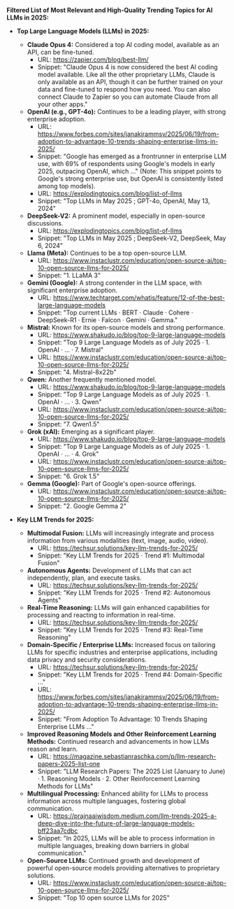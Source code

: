 **Filtered List of Most Relevant and High-Quality Trending Topics for AI LLMs in 2025:**

*   **Top Large Language Models (LLMs) in 2025:**
    *   **Claude Opus 4:** Considered a top AI coding model, available as an API, can be fine-tuned.
        *   URL: https://zapier.com/blog/best-llm/
        *   Snippet: "Claude Opus 4 is now considered the best AI coding model available. Like all the other proprietary LLMs, Claude is only available as an API, though it can be further trained on your data and fine-tuned to respond how you need. You can also connect Claude to Zapier so you can automate Claude from all your other apps."
    *   **OpenAI (e.g., GPT-4o):** Continues to be a leading player, with strong enterprise adoption.
        *   URL: https://www.forbes.com/sites/janakirammsv/2025/06/19/from-adoption-to-advantage-10-trends-shaping-enterprise-llms-in-2025/
        *   Snippet: "Google has emerged as a frontrunner in enterprise LLM use, with 69% of respondents using Google's models in early 2025, outpacing OpenAI, which ..." (Note: This snippet points to Google's strong enterprise use, but OpenAI is consistently listed among top models).
        *   URL: https://explodingtopics.com/blog/list-of-llms
        *   Snippet: "Top LLMs in May 2025 ; GPT-4o, OpenAI, May 13, 2024"
    *   **DeepSeek-V2:** A prominent model, especially in open-source discussions.
        *   URL: https://explodingtopics.com/blog/list-of-llms
        *   Snippet: "Top LLMs in May 2025 ; DeepSeek-V2, DeepSeek, May 6, 2024"
    *   **Llama (Meta):** Continues to be a top open-source LLM.
        *   URL: https://www.instaclustr.com/education/open-source-ai/top-10-open-source-llms-for-2025/
        *   Snippet: "1. LLaMA 3"
    *   **Gemini (Google):** A strong contender in the LLM space, with significant enterprise adoption.
        *   URL: https://www.techtarget.com/whatis/feature/12-of-the-best-large-language-models
        *   Snippet: "Top current LLMs · BERT · Claude · Cohere · DeepSeek-R1 · Ernie · Falcon · Gemini · Gemma."
    *   **Mistral:** Known for its open-source models and strong performance.
        *   URL: https://www.shakudo.io/blog/top-9-large-language-models
        *   Snippet: "Top 9 Large Language Models as of July 2025 · 1. OpenAI · ... · 7. Mistral"
        *   URL: https://www.instaclustr.com/education/open-source-ai/top-10-open-source-llms-for-2025/
        *   Snippet: "4. Mistral-8x22b"
    *   **Qwen:** Another frequently mentioned model.
        *   URL: https://www.shakudo.io/blog/top-9-large-language-models
        *   Snippet: "Top 9 Large Language Models as of July 2025 · 1. OpenAI · ... · 3. Qwen"
        *   URL: https://www.instaclustr.com/education/open-source-ai/top-10-open-source-llms-for-2025/
        *   Snippet: "7. Qwen1.5"
    *   **Grok (xAI):** Emerging as a significant player.
        *   URL: https://www.shakudo.io/blog/top-9-large-language-models
        *   Snippet: "Top 9 Large Language Models as of July 2025 · 1. OpenAI · ... · 4. Grok"
        *   URL: https://www.instaclustr.com/education/open-source-ai/top-10-open-source-llms-for-2025/
        *   Snippet: "6. Grok 1.5"
    *   **Gemma (Google):** Part of Google's open-source offerings.
        *   URL: https://www.instaclustr.com/education/open-source-ai/top-10-open-source-llms-for-2025/
        *   Snippet: "2. Google Gemma 2"

*   **Key LLM Trends for 2025:**
    *   **Multimodal Fusion:** LLMs will increasingly integrate and process information from various modalities (text, image, audio, video).
        *   URL: https://techsur.solutions/key-llm-trends-for-2025/
        *   Snippet: "Key LLM Trends for 2025 · Trend #1: Multimodal Fusion"
    *   **Autonomous Agents:** Development of LLMs that can act independently, plan, and execute tasks.
        *   URL: https://techsur.solutions/key-llm-trends-for-2025/
        *   Snippet: "Key LLM Trends for 2025 · Trend #2: Autonomous Agents"
    *   **Real-Time Reasoning:** LLMs will gain enhanced capabilities for processing and reacting to information in real-time.
        *   URL: https://techsur.solutions/key-llm-trends-for-2025/
        *   Snippet: "Key LLM Trends for 2025 · Trend #3: Real-Time Reasoning"
    *   **Domain-Specific / Enterprise LLMs:** Increased focus on tailoring LLMs for specific industries and enterprise applications, including data privacy and security considerations.
        *   URL: https://techsur.solutions/key-llm-trends-for-2025/
        *   Snippet: "Key LLM Trends for 2025 · Trend #4: Domain-Specific ..."
        *   URL: https://www.forbes.com/sites/janakirammsv/2025/06/19/from-adoption-to-advantage-10-trends-shaping-enterprise-llms-in-2025/
        *   Snippet: "From Adoption To Advantage: 10 Trends Shaping Enterprise LLMs ..."
    *   **Improved Reasoning Models and Other Reinforcement Learning Methods:** Continued research and advancements in how LLMs reason and learn.
        *   URL: https://magazine.sebastianraschka.com/p/llm-research-papers-2025-list-one
        *   Snippet: "LLM Research Papers: The 2025 List (January to June) · 1. Reasoning Models · 2. Other Reinforcement Learning Methods for LLMs"
    *   **Multilingual Processing:** Enhanced ability for LLMs to process information across multiple languages, fostering global communication.
        *   URL: https://prajnaaiwisdom.medium.com/llm-trends-2025-a-deep-dive-into-the-future-of-large-language-models-bff23aa7cdbc
        *   Snippet: "In 2025, LLMs will be able to process information in multiple languages, breaking down barriers in global communication."
    *   **Open-Source LLMs:** Continued growth and development of powerful open-source models providing alternatives to proprietary solutions.
        *   URL: https://www.instaclustr.com/education/open-source-ai/top-10-open-source-llms-for-2025/
        *   Snippet: "Top 10 open source LLMs for 2025"